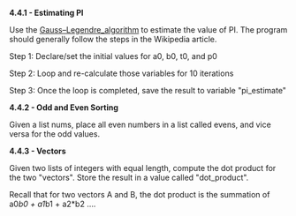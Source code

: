 **4.4.1 - Estimating PI**

Use the [Gauss–Legendre_algorithm](https://en.wikipedia.org/wiki/Gauss%E2%80%93Legendre_algorithm) to estimate the value of PI. 
The program should generally follow the steps in the Wikipedia article.

Step 1: Declare/set the initial values for a0, b0, t0, and p0

Step 2: Loop and re-calculate those variables for 10 iterations

Step 3: Once the loop is completed, save the result to variable "pi_estimate" 

**4.4.2 - Odd and Even Sorting**

Given a list nums, place all even numbers in a list called evens, and vice versa for the odd values.

**4.4.3 - Vectors**

Given two lists of integers with equal length, compute the dot product for the two "vectors".
Store the result in a value called "dot_product".

Recall that for two vectors A and B, the dot product is the summation of a0*b0 + a1*b1 + a2*b2 ....
